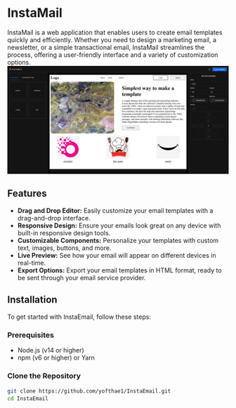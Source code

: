 # InstaMail

InstaMail is a web application that enables users to create email templates quickly and efficiently. Whether you need to design a marketing email, a newsletter, or a simple transactional email, InstaMail streamlines the process, offering a user-friendly interface and a variety of customization options.
<img src="src/assets/insta1.png"/>
## Features

- **Drag and Drop Editor:** Easily customize your email templates with a drag-and-drop interface.
- **Responsive Design:** Ensure your emails look great on any device with built-in responsive design tools.
- **Customizable Components:** Personalize your templates with custom text, images, buttons, and more.
- **Live Preview:** See how your email will appear on different devices in real-time.
- **Export Options:** Export your email templates in HTML format, ready to be sent through your email service provider.

## Installation

To get started with InstaEmail, follow these steps:

### Prerequisites

- Node.js (v14 or higher)
- npm (v6 or higher) or Yarn

### Clone the Repository

```bash
git clone https://github.com/yofthae1/InstaEmail.git
cd InstaEmail
